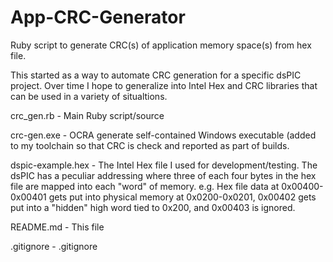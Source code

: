 App-CRC-Generator
=================

Ruby script to generate CRC(s) of application memory space(s) from hex file.

This started as a way to automate CRC generation for a specific dsPIC project. Over time I hope to generalize into Intel Hex and CRC libraries that can be used in a variety of situaltions.



crc_gen.rb - Main Ruby script/source

crc-gen.exe - OCRA generate self-contained Windows executable (added to my toolchain so that CRC is check and reported as part of builds.

dspic-example.hex - The Intel Hex file I used for development/testing. The dsPIC has a peculiar addressing where three of each four bytes in the hex file are mapped into each "word" of memory. e.g. Hex file data at 0x00400-0x00401 gets put into physical memory at 0x0200-0x0201, 0x00402 gets put into a "hidden" high word tied to 0x200, and 0x00403 is ignored.

README.md - This file

.gitignore - .gitignore

